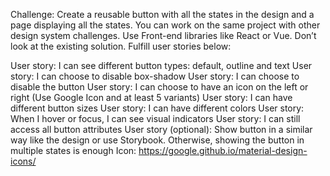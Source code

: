 Challenge: Create a reusable button with all the states in the design and a page displaying all the states. You can work on the same project with other design system challenges. Use Front-end libraries like React or Vue. Don’t look at the existing solution. Fulfill user stories below:

User story: I can see different button types: default, outline and text
User story: I can choose to disable box-shadow
User story: I can choose to disable the button
User story: I can choose to have an icon on the left or right (Use Google Icon and at least 5 variants)
User story: I can have different button sizes
User story: I can have different colors
User story: When I hover or focus, I can see visual indicators
User story: I can still access all button attributes
User story (optional): Show button in a similar way like the design or use Storybook. Otherwise, showing the button in multiple states is enough
Icon: https://google.github.io/material-design-icons/
